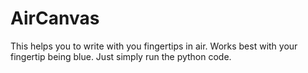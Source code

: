 # AirCanvas
This helps you to write with you fingertips in air.
Works best with your fingertip being blue.
Just simply run the python code.
